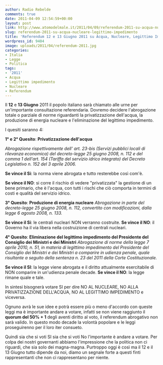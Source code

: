 ```yaml
---
author: Radio Rebelde
comments: true
date: 2011-04-09 12:54:59+00:00
layout: post
link: http://www.atomodelmale.it/2011/04/09/referendum-2011-su-acqua-nucleare-legittimo-impedimento/
slug: referendum-2011-su-acqua-nucleare-legittimo-impedimento
title: 'Referendum 12 e 13 Giugno 2011 su Acqua, Nucleare, Legittimo Impedimento. '
wordpress_id: 9404
image: uploads/2011/04/referendum-2011.jpg
categories:
- Italia
- Legge
- Politica
tags:
- '2011'
- Acqua
- Legittimo impedimento
- Nucleare
- Referendum
---
```


Il **12** e **13 Giugno** 2011 il popolo italiano sarà chiamato alle urne per un'importante consultazione referendaria. Dovremo decidere l'abrogazione  totale o parziale di norme riguardanti la privatizzazione dell'acqua, la produzione di energia nucleare e l'eliminazione del legittimo impedimento.

I quesiti saranno 4:

**1° e 2° Quesito**: **Privatizzazione dell'acqua**

_Abrogazione rispettivamente dell' art. 23-bis (Servizi pubblici locali di rilevanza economica) del decreto-legge 25 giugno 2008, n. 112 e del comma 1 dell'art. 154 (Tariffa del servizio idrico integrato) del Decreto Legislativo n. 152 del 3 aprile 2006._

**Se vince il Si**: la norma viene abrogata e tutto resterebbe così com'è.

**Se vince il NO**: si corre il rischio di vedere "privatizzata" la gestione di un bene primario, che è l'acqua, con tutti i rischi che ciò comporta in termini di costi e qualità del servizio idrico.

**3° Quesito**: **Produzione di energia nucleare**
_Abrogazione in parte del decreto-legge 25 giugno 2008, n. 112, convertito con modificazioni, dalla legge 6 agosto 2008, n. 133._

**Se vince il Si**: le centrali nucleari NON verranno costruite.
**Se vince il NO**: il Governo ha il via libera nella costruizione di centrali nucleari.

**4° Quesito**: **Eliminazione del legittimo impedimento del Presidente del Consiglio dei Ministri e dei Ministri**
_Abrogazione di norme della legge 7 aprile 2010, n. 51, in materia di legittimo impedimento del Presidente del Consiglio dei Ministri e dei Ministri a comparire in udienza penale, quale risultante a seguito della sentenza n. 23 del 2011 della Corte Costituzionale._

**Se vince il SI**: la legge viene abrogata e il diritto attualmente esercitabile di NON comparire in un'udienza penale decade.
**Se vince il NO**: la legge rimane quale e tale.

In sintesi bisognerà votare SI per dire NO AL NUCLEARE, NO ALLA PRIVATIZZAZIONE DELL'ACQUA, NO AL LEGITTIMO IMPEDIMENTO e viceversa.

Ognuno avrà le sue idee e potrà essere più o meno d'accordo con queste leggi ma è importante andare a votare, infatti se non viene raggiunto il **quorum del 50% + 1** degli aventi diritto al voto, il referendum abrogativo non sarà valido. In questo modo decade la volontà popolare e le leggi proseguirenno per il loro iter consueto.

Quindi sia che si voti SI sia che si voti No l'importante è andare a votare. Per colpa dei nostri governanti abbiamo l'impressione che la politica non ci riguardi, che sia solo dei magna-magna. Purtroppo oggi è così ma il 12 e il 13 Giugno tutto dipende da noi, diamo un segnale forte a questi finti rappresentanti che non ci rappresentano per niente.
